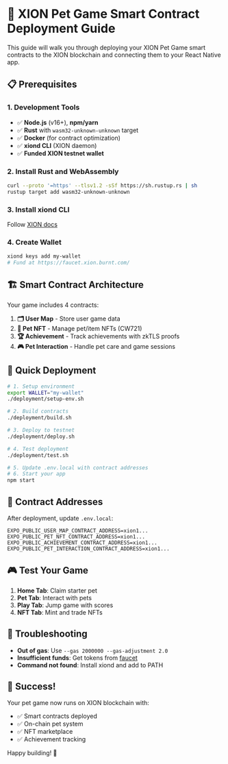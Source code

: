 # 🚀 XION Pet Game Smart Contract Deployment Guide

This guide will walk you through deploying your XION Pet Game smart contracts to the XION blockchain and connecting them to your React Native app.

## 📋 Prerequisites

### 1. Development Tools
- ✅ **Node.js** (v16+), **npm/yarn**
- ✅ **Rust** with `wasm32-unknown-unknown` target
- ✅ **Docker** (for contract optimization)
- ✅ **xiond CLI** (XION daemon)
- ✅ **Funded XION testnet wallet**

### 2. Install Rust and WebAssembly
```bash
curl --proto '=https' --tlsv1.2 -sSf https://sh.rustup.rs | sh
rustup target add wasm32-unknown-unknown
```

### 3. Install xiond CLI
Follow [XION docs](https://docs.burnt.com/xion/developers/featured-guides/setup-local-environment/interact-with-xion-chain-setup-xion-daemon)

### 4. Create Wallet
```bash
xiond keys add my-wallet
# Fund at https://faucet.xion.burnt.com/
```

## 🏗️ Smart Contract Architecture

Your game includes 4 contracts:

1. **🗂️ User Map** - Store user game data
2. **🐾 Pet NFT** - Manage pet/item NFTs (CW721)
3. **🏆 Achievement** - Track achievements with zkTLS proofs
4. **🎮 Pet Interaction** - Handle pet care and game sessions

## 🚀 Quick Deployment

```bash
# 1. Setup environment
export WALLET="my-wallet"
./deployment/setup-env.sh

# 2. Build contracts
./deployment/build.sh

# 3. Deploy to testnet
./deployment/deploy.sh

# 4. Test deployment
./deployment/test.sh

# 5. Update .env.local with contract addresses
# 6. Start your app
npm start
```

## 📄 Contract Addresses

After deployment, update `.env.local`:

```env
EXPO_PUBLIC_USER_MAP_CONTRACT_ADDRESS=xion1...
EXPO_PUBLIC_PET_NFT_CONTRACT_ADDRESS=xion1...
EXPO_PUBLIC_ACHIEVEMENT_CONTRACT_ADDRESS=xion1...
EXPO_PUBLIC_PET_INTERACTION_CONTRACT_ADDRESS=xion1...
```

## 🎮 Test Your Game

1. **Home Tab**: Claim starter pet
2. **Pet Tab**: Interact with pets  
3. **Play Tab**: Jump game with scores
4. **NFT Tab**: Mint and trade NFTs

## 🔧 Troubleshooting

- **Out of gas**: Use `--gas 2000000 --gas-adjustment 2.0`
- **Insufficient funds**: Get tokens from [faucet](https://faucet.xion.burnt.com/)
- **Command not found**: Install xiond and add to PATH

## 🎉 Success!

Your pet game now runs on XION blockchain with:
- ✅ Smart contracts deployed
- ✅ On-chain pet system
- ✅ NFT marketplace
- ✅ Achievement tracking

Happy building! 🚀